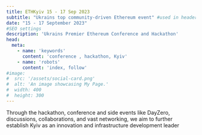 ```yaml
---
title: ETHKyiv 15 - 17 Sep 2023
subtitle: "Ukrains top community-driven Ethereum event" #used in header subtitle
date: "15 - 17 September 2023"
#SEO settings
description: 'Ukrains Premier Ethereum Conference and Hackathon'
head:
  meta:
    - name: 'keywords'
      content: 'conference , hackathon, Kyiv'
    - name: 'robots'
      content: 'index, follow'
#image:
#  src: '/assets/social-card.png'
#  alt: 'An image showcasing My Page.'
#  width: 400
#  height: 300
---
```

Through the hackathon, conference and side events like DayZero, discussions, collaborations, and vast networking, we aim to further establish Kyiv as an innovation and infrastructure development leader
